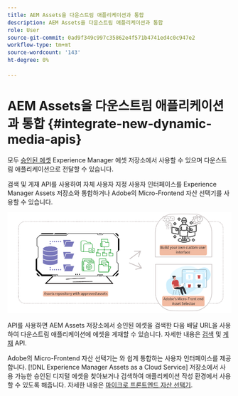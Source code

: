 ```yaml
---
title: AEM Assets을 다운스트림 애플리케이션과 통합
description: AEM Assets을 다운스트림 애플리케이션과 통합
role: User
source-git-commit: 0ad9f349c997c35862e4f571b4741ed4c0c947e2
workflow-type: tm+mt
source-wordcount: '143'
ht-degree: 0%

---
```


# AEM Assets을 다운스트림 애플리케이션과 통합 {#integrate-new-dynamic-media-apis}

모두 [승인된 에셋](approved-assets.md) Experience Manager 에셋 저장소에서 사용할 수 있으며 다운스트림 애플리케이션으로 전달할 수 있습니다.

검색 및 게재 API를 사용하여 자체 사용자 지정 사용자 인터페이스를 Experience Manager Assets 저장소와 통합하거나 Adobe의 Micro-Frontend 자산 선택기를 사용할 수 있습니다.

![AEM Assets 저장소와 통합](assets/asset-selector-integration.png)

API를 사용하면 AEM Assets 저장소에서 승인된 에셋을 검색한 다음 배달 URL을 사용하여 다운스트림 애플리케이션에 에셋을 게재할 수 있습니다. 자세한 내용은 [검색](/help/assets/search-assets-api.md) 및 [게재](/help/assets/deliver-assets-apis.md) API.

Adobe의 Micro-Frontend 자산 선택기는 와 쉽게 통합하는 사용자 인터페이스를 제공합니다. [!DNL Experience Manager Assets as a Cloud Service] 저장소에서 사용 가능한 승인된 디지털 에셋을 찾아보거나 검색하여 애플리케이션 작성 환경에서 사용할 수 있도록 해줍니다. 자세한 내용은 [마이크로 프론트엔드 자산 선택기](/help/assets/asset-selector.md).

